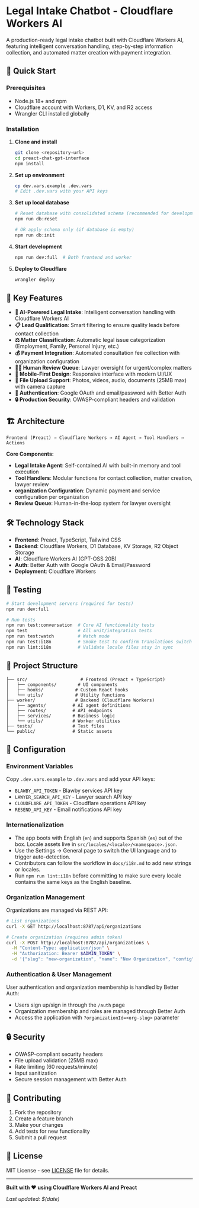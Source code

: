 # Legal Intake Chatbot - Cloudflare Workers AI

A production-ready legal intake chatbot built with Cloudflare Workers AI, featuring intelligent conversation handling, step-by-step information collection, and automated matter creation with payment integration.

## 🚀 **Quick Start**

### Prerequisites
- Node.js 18+ and npm
- Cloudflare account with Workers, D1, KV, and R2 access
- Wrangler CLI installed globally

### Installation

1. **Clone and install**
   ```bash
   git clone <repository-url>
   cd preact-chat-gpt-interface
   npm install
   ```

2. **Set up environment**
   ```bash
   cp dev.vars.example .dev.vars
   # Edit .dev.vars with your API keys
   ```

3. **Set up local database**
   ```bash
   # Reset database with consolidated schema (recommended for development)
   npm run db:reset
   
   # OR apply schema only (if database is empty)
   npm run db:init
   ```

4. **Start development**
   ```bash
   npm run dev:full  # Both frontend and worker
   ```

5. **Deploy to Cloudflare**
   ```bash
   wrangler deploy
   ```

## 🎯 **Key Features**

- **🤖 AI-Powered Legal Intake**: Intelligent conversation handling with Cloudflare Workers AI
- **📋 Lead Qualification**: Smart filtering to ensure quality leads before contact collection
- **⚖️ Matter Classification**: Automatic legal issue categorization (Employment, Family, Personal Injury, etc.)
- **💰 Payment Integration**: Automated consultation fee collection with organization configuration
- **👨‍💼 Human Review Queue**: Lawyer oversight for urgent/complex matters
- **📱 Mobile-First Design**: Responsive interface with modern UI/UX
- **📎 File Upload Support**: Photos, videos, audio, documents (25MB max) with camera capture
- **🔐 Authentication**: Google OAuth and email/password with Better Auth
- **🔒 Production Security**: OWASP-compliant headers and validation

## 🏗️ **Architecture**

```
Frontend (Preact) → Cloudflare Workers → AI Agent → Tool Handlers → Actions
```

**Core Components:**
- **Legal Intake Agent**: Self-contained AI with built-in memory and tool execution
- **Tool Handlers**: Modular functions for contact collection, matter creation, lawyer review
- **organization Configuration**: Dynamic payment and service configuration per organization
- **Review Queue**: Human-in-the-loop system for lawyer oversight

## 🛠️ **Technology Stack**

- **Frontend**: Preact, TypeScript, Tailwind CSS
- **Backend**: Cloudflare Workers, D1 Database, KV Storage, R2 Object Storage
- **AI**: Cloudflare Workers AI (GPT-OSS 20B)
- **Auth**: Better Auth with Google OAuth & Email/Password
- **Deployment**: Cloudflare Workers

## 🧪 **Testing**

```bash
# Start development servers (required for tests)
npm run dev:full

# Run tests
npm run test:conversation  # Core AI functionality tests
npm test                   # All unit/integration tests
npm run test:watch         # Watch mode
npm run test:i18n          # Smoke test to confirm translations switch correctly
npm run lint:i18n          # Validate locale files stay in sync
```

## 📁 **Project Structure**

```
├── src/                    # Frontend (Preact + TypeScript)
│   ├── components/        # UI components
│   ├── hooks/            # Custom React hooks
│   └── utils/            # Utility functions
├── worker/               # Backend (Cloudflare Workers)
│   ├── agents/          # AI agent definitions
│   ├── routes/          # API endpoints
│   ├── services/        # Business logic
│   └── utils/           # Worker utilities
├── tests/               # Test files
└── public/              # Static assets
```

## 🔧 **Configuration**

### Environment Variables
Copy `.dev.vars.example` to `.dev.vars` and add your API keys:
- `BLAWBY_API_TOKEN` - Blawby services API key
- `LAWYER_SEARCH_API_KEY` - Lawyer search API key
- `CLOUDFLARE_API_TOKEN` - Cloudflare operations API key
- `RESEND_API_KEY` - Email notifications API key

### Internationalization

- The app boots with English (`en`) and supports Spanish (`es`) out of the box. Locale assets live in `src/locales/<locale>/<namespace>.json`.
- Use the Settings → General page to switch the UI language and to trigger auto-detection.
- Contributors can follow the workflow in `docs/i18n.md` to add new strings or locales.
- Run `npm run lint:i18n` before committing to make sure every locale contains the same keys as the English baseline.

### Organization Management
Organizations are managed via REST API:
```bash
# List organizations
curl -X GET http://localhost:8787/api/organizations

# Create organization (requires admin token)
curl -X POST http://localhost:8787/api/organizations \
  -H "Content-Type: application/json" \
  -H "Authorization: Bearer $ADMIN_TOKEN" \
  -d '{"slug": "new-organization", "name": "New Organization", "config": {"aiModel": "@cf/openai/gpt-oss-20b"}}'
```

### Authentication & User Management
User authentication and organization membership is handled by Better Auth:
- Users sign up/sign in through the `/auth` page
- Organization membership and roles are managed through Better Auth
- Access the application with `?organizationId=<org-slug>` parameter

## 🔒 **Security**

- OWASP-compliant security headers
- File upload validation (25MB max)
- Rate limiting (60 requests/minute)
- Input sanitization
- Secure session management with Better Auth

## 🤝 **Contributing**

1. Fork the repository
2. Create a feature branch
3. Make your changes
4. Add tests for new functionality
5. Submit a pull request

## 📄 **License**

MIT License - see [LICENSE](LICENSE) file for details.

---

**Built with ❤️ using Cloudflare Workers AI and Preact**

*Last updated: $(date)*
